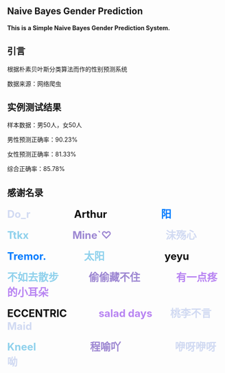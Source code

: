## Naive Bayes Gender Prediction
**This is a Simple Naive Bayes Gender Prediction System.**
## 引言
根据朴素贝叶斯分类算法而作的性别预测系统

数据来源：网络爬虫
## 实例测试结果

样本数据：男50人，女50人

男性预测正确率：90.23%

女性预测正确率：81.33%

综合正确率：85.78%

## 感谢名录

<font size=5 color=#D1DAF2>**Do_r**</font> 　　　　　　　<font size=5 color=#0E0E0E>**Arthur**</font>　　　　　　　　　<font size=5 color=#007CFF>**阳**</font>

<font size=5 color=#8FD1EC>**Ttkx**</font> 　　　　　　　<font size=5 color=#9D87D2>**Mine`♡**</font>　　　　　　　　　<font size=5 color=#D1DAF2>**沫殇心**</font>

<font size=5 color=#007CFF>**Tremor.**</font> 　　　　　　<font size=5 color=#8FD1EC>**太阳**</font>　　　　　　　　　　<font size=5 color=#0E0E0E>**yeyu**</font>

<font size=5 color=#8FD1EC>**不如去散步**</font>　　　　　<font size=5 color=#9D87D2>**偷偷藏不住**</font>　　　　　　<font size=5 color=#B884F2>**有一点疼的小耳朵**</font>

<font size=5 color=#0E0E0E>**ECCENTRIC**</font> 　　　　　<font size=5 color=#B884F2>**salad  days**</font>　　　<font size=5 color=#D1DAF2>**桃李不言**</font> 　　　　<font size=5 color=#D1DAF2>**Maid**</font>			

<font size=5 color=#8FD1EC>**Kneel**</font>　　　　　　　　　<font size=5 color=#9D87D2>**程喻吖**</font>　　　　　　　　　<font size=5 color=#D1DAF2>**咿呀咿呀呦**</font>

